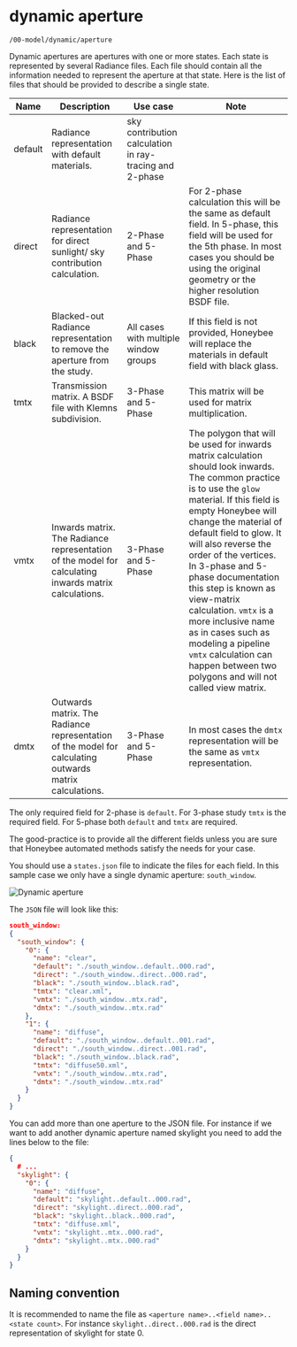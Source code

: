 # dynamic aperture

`/00-model/dynamic/aperture`

Dynamic apertures are apertures with one or more states. Each state is represented by
several Radiance files. Each file should contain all the information needed to represent
the aperture at that state. Here is the list of files that should be provided to describe
a single state.

| Name | Description | Use case | Note |
| --- | --- | --- | --- |
| default | Radiance representation with default materials. | sky contribution calculation in ray-tracing and 2-phase |
| direct | Radiance representation for direct sunlight/ sky contribution calculation. | 2-Phase and 5-Phase | For 2-phase calculation this will be the same as default field. In 5-phase, this field will be used for the 5th phase. In most cases you should be using the original geometry or the higher resolution BSDF file. |
| black | Blacked-out Radiance representation to remove the aperture from the study. | All cases with multiple window groups | If this field is not provided, Honeybee will replace the materials in default field with black glass. |
| tmtx | Transmission matrix. A BSDF file with Klemns subdivision. | 3-Phase and 5-Phase | This matrix will be used for matrix multiplication. |
| vmtx | Inwards matrix. The Radiance representation of the model for calculating inwards matrix calculations. | 3-Phase and 5-Phase | The polygon that will be used for inwards matrix calculation should look inwards. The common practice is to use the `glow` material. If this field is empty Honeybee will change the material of default field to glow. It will also reverse the order of the vertices. In 3-phase and 5-phase documentation this step is known as view-matrix calculation. `vmtx` is a more inclusive name as in cases such as modeling a pipeline `vmtx` calculation can happen between two polygons and will not called view matrix. |
| dmtx | Outwards matrix. The Radiance representation of the model for calculating outwards matrix calculations. | 3-Phase and 5-Phase | In most cases the `dmtx` representation will be the same as `vmtx` representation.

The only required field for 2-phase is `default`. For 3-phase study `tmtx` is the required
field. For 5-phase both `default` and `tmtx` are required.

The good-practice is to provide all the different fields unless you are sure that
Honeybee automated methods satisfy the needs for your case.

You should use a `states.json` file to indicate the files for each field. In this sample
case we only have a single dynamic aperture: `south_window`.

![Dynamic aperture](https://user-images.githubusercontent.com/2915573/53457693-4cd64580-3a01-11e9-821c-0ac767090059.jpg)

The `JSON` file will look like this:

```json
south_window:
{
  "south_window": {
    "0": {
      "name": "clear",
      "default": "./south_window..default..000.rad",
      "direct": "./south_window..direct..000.rad",
      "black": "./south_window..black.rad",
      "tmtx": "clear.xml",
      "vmtx": "./south_window..mtx.rad",
      "dmtx": "./south_window..mtx.rad"
    },
    "1": {
      "name": "diffuse",
      "default": "./south_window..default..001.rad",
      "direct": "./south_window..direct..001.rad",
      "black": "./south_window..black.rad",
      "tmtx": "diffuse50.xml",
      "vmtx": "./south_window..mtx.rad",
      "dmtx": "./south_window..mtx.rad"
    }
  }
}

```

You can add more than one aperture to the JSON file. For instance if we want to add
another dynamic aperture named skylight you need to add the lines below to the file:

```json
{
  # ...
  "skylight": {
    "0": {
      "name": "diffuse",
      "default": "skylight..default..000.rad",
      "direct": "skylight..direct..000.rad",
      "black": "skylight..black..000.rad",
      "tmtx": "diffuse.xml",
      "vmtx": "skylight..mtx..000.rad",
      "dmtx": "skylight..mtx..000.rad"
    }
  }
}
```

## Naming convention

It is recommended to name the file as `<aperture name>..<field name>..<state count>`. For
instance `skylight..direct..000.rad` is the direct representation of skylight for state 0.
